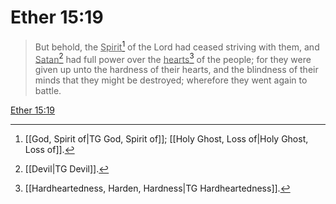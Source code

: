# Ether 15:19

> But behold, the <u>Spirit</u>[^a] of the Lord had ceased striving with them, and <u>Satan</u>[^b] had full power over the <u>hearts</u>[^c] of the people; for they were given up unto the hardness of their hearts, and the blindness of their minds that they might be destroyed; wherefore they went again to battle.

[Ether 15:19](https://www.churchofjesuschrist.org/study/scriptures/bofm/ether/15?lang=eng&id=p19#p19)


[^a]: [[God, Spirit of|TG God, Spirit of]]; [[Holy Ghost, Loss of|Holy Ghost, Loss of]].  
[^b]: [[Devil|TG Devil]].  
[^c]: [[Hardheartedness, Harden, Hardness|TG Hardheartedness]].  
